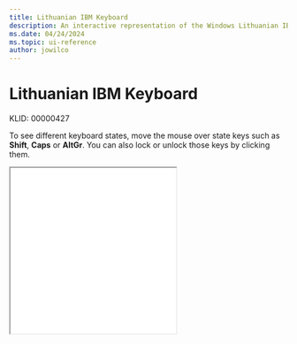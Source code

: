 ```yaml
---
title: Lithuanian IBM Keyboard
description: An interactive representation of the Windows Lithuanian IBM keyboard. To see different keyboard states, click or move the mouse over the state keys.
ms.date: 04/24/2024
ms.topic: ui-reference
author: jowilco
---
```


# Lithuanian IBM Keyboard

KLID: 00000427

To see different keyboard states, move the mouse over state keys such as **Shift**, **Caps** or **AltGr**. You can also lock or unlock those keys by clicking them.

<iframe src="kbdlt.html" height="300"></iframe>
